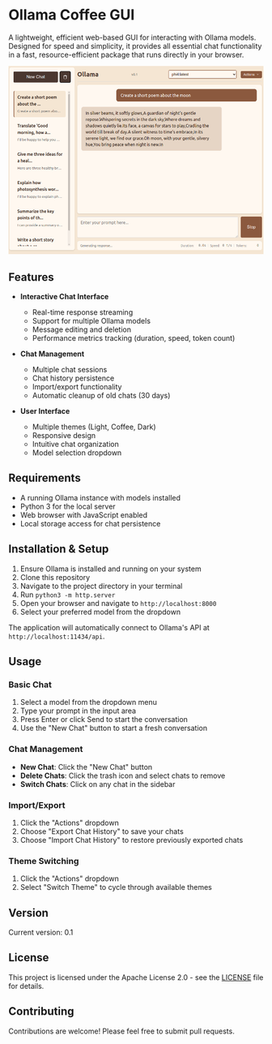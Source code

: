 # Ollama Coffee GUI

A lightweight, efficient web-based GUI for interacting with Ollama models. Designed for speed and simplicity, it provides all essential chat functionality in a fast, resource-efficient package that runs directly in your browser.

![Ollama Coffee GUI Preview](preview.png)

## Features

- **Interactive Chat Interface**
  - Real-time response streaming
  - Support for multiple Ollama models
  - Message editing and deletion
  - Performance metrics tracking (duration, speed, token count)

- **Chat Management**
  - Multiple chat sessions
  - Chat history persistence
  - Import/export functionality
  - Automatic cleanup of old chats (30 days)

- **User Interface**
  - Multiple themes (Light, Coffee, Dark)
  - Responsive design
  - Intuitive chat organization
  - Model selection dropdown

## Requirements

- A running Ollama instance with models installed
- Python 3 for the local server
- Web browser with JavaScript enabled
- Local storage access for chat persistence

## Installation & Setup

1. Ensure Ollama is installed and running on your system
2. Clone this repository
3. Navigate to the project directory in your terminal
4. Run `python3 -m http.server`
5. Open your browser and navigate to `http://localhost:8000`
6. Select your preferred model from the dropdown

The application will automatically connect to Ollama's API at `http://localhost:11434/api`.

## Usage

### Basic Chat
1. Select a model from the dropdown menu
2. Type your prompt in the input area
3. Press Enter or click Send to start the conversation
4. Use the "New Chat" button to start a fresh conversation

### Chat Management
- **New Chat**: Click the "New Chat" button
- **Delete Chats**: Click the trash icon and select chats to remove
- **Switch Chats**: Click on any chat in the sidebar

### Import/Export
1. Click the "Actions" dropdown
2. Choose "Export Chat History" to save your chats
3. Choose "Import Chat History" to restore previously exported chats

### Theme Switching
1. Click the "Actions" dropdown
2. Select "Switch Theme" to cycle through available themes

## Version

Current version: 0.1

## License

This project is licensed under the Apache License 2.0 - see the [LICENSE](LICENSE) file for details.

## Contributing

Contributions are welcome! Please feel free to submit pull requests.
